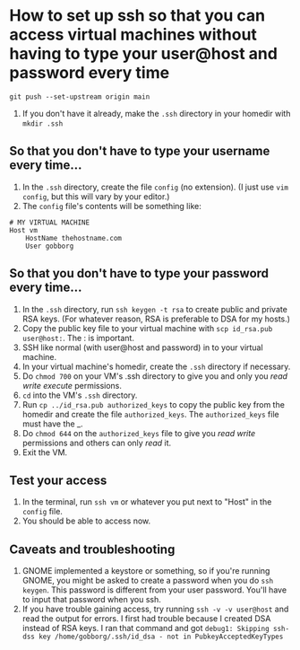 # How to set up ssh so that you can access virtual machines without having to type your user@host and password every time
    git push --set-upstream origin main
1. If you don't have it already, make the `.ssh` directory in your homedir with `mkdir .ssh`

## So that you don't have to type your username every time...
1. In the `.ssh` directory, create the file `config` (no extension).
	(I just use `vim config`, but this will vary by your editor.)
2. The `config` file's contents will be something like:

```
# MY VIRTUAL MACHINE
Host vm
	HostName thehostname.com
	User gobborg
```

## So that you don't have to type your password every time...
1. In the `.ssh` directory, run `ssh keygen -t rsa` to create public and private RSA keys.
	(For whatever reason, RSA is preferable to DSA for my hosts.)
2. Copy the public key file to your virtual machine with `scp id_rsa.pub user@host:`. The : is important.
3. SSH like normal (with user@host and password) in to your virtual machine.
4. In your virtual machine's homedir, create the `.ssh` directory if necessary.
5. Do `chmod 700` on your VM's .ssh directory to give you and only you *read write execute* permissions.
6. `cd` into the VM's `.ssh` directory.
7. Run `cp ../id_rsa.pub authorized_keys` to copy the public key from the homedir and create the file `authorized_keys`. The `authorized_keys` file must have the \_.
8. Do `chmod 644` on the `authorized_keys` file to give you *read write* permissions and others can only *read* it.
9. Exit the VM.

## Test your access
1. In the terminal, run `ssh vm` or whatever you put next to "Host" in the `config` file.
2. You should be able to access now.

## Caveats and troubleshooting
1. GNOME implemented a keystore or something, so if you're running GNOME, you might be asked to create a password when you do `ssh keygen`. This password is different from your user password. You'll have to input that password when you ssh.
2. If you have trouble gaining access, try running `ssh -v -v user@host` and read the output for errors.
	I first had trouble because I created DSA instead of RSA keys. I ran that command and got `debug1: Skipping ssh-dss key /home/gobborg/.ssh/id_dsa - not in PubkeyAcceptedKeyTypes`
